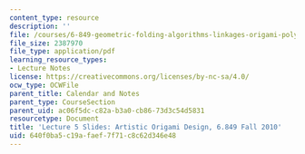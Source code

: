 ```yaml
---
content_type: resource
description: ''
file: /courses/6-849-geometric-folding-algorithms-linkages-origami-polyhedra-fall-2012/640f0ba5c19afaef7f71c8c62d346e48_MIT6_849F12_slidesL05.pdf
file_size: 2387970
file_type: application/pdf
learning_resource_types:
- Lecture Notes
license: https://creativecommons.org/licenses/by-nc-sa/4.0/
ocw_type: OCWFile
parent_title: Calendar and Notes
parent_type: CourseSection
parent_uid: ac06f5dc-c82a-b3a0-cb86-73d3c54d5831
resourcetype: Document
title: 'Lecture 5 Slides: Artistic Origami Design, 6.849 Fall 2010'
uid: 640f0ba5-c19a-faef-7f71-c8c62d346e48
---
```


